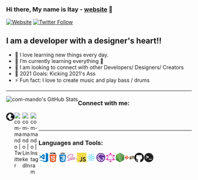 ### Hi there, My name is Itay - [website] 👋

[![Website](https://img.shields.io/website?label=com-mando.com&style=for-the-badge&url=https%3A%2F%2Fcom-mando.com)](https://com-mando.com)
[![Twitter Follow](https://img.shields.io/twitter/follow/itayhaephrati?color=1DA1F2&logo=twitter&style=for-the-badge)](https://twitter.com/intent/follow?original_referer=https%3A%2F%2Fgithub.com%2Fitay1313&screen_name=itay1313)

## I am a developer with a designer's heart!!

- 🔭 I love learning new things every day.
- 🌱 I’m currently learning everything 🤣
- 👯 I am looking to connect with other Developers/ Designers/ Creators
- 🥅 2021 Goals: Kicking 2021's Ass
- ⚡ Fun fact: I love to create music and play bass / drums

---

  <img align="left" alt="com-mando's GitHub Stats" src="https://github-readme-stats.vercel.app/api?username=itay1313&show_icons=true&hide_border=true&hide=stars,issues,contribs&theme=dark" />

### Connect with me:

[<img align="left" alt="com-mando.com" width="22px" src="https://raw.githubusercontent.com/iconic/open-iconic/master/svg/globe.svg" />][website]
[<img align="left" alt="com-mando | Twitter" width="22px" src="https://cdn.jsdelivr.net/npm/simple-icons@v3/icons/twitter.svg" />][twitter]
[<img align="left" alt="com-mando | LinkedIn" width="22px" src="https://cdn.jsdelivr.net/npm/simple-icons@v3/icons/linkedin.svg" />][linkedin]
[<img align="left" alt="com-mando | Instagram" width="22px" src="https://cdn.jsdelivr.net/npm/simple-icons@v3/icons/instagram.svg" />][instagram]

<br /><br />

---
### Languages and Tools:

[<img align="left" alt="Visual Studio Code" width="26px" src="https://raw.githubusercontent.com/github/explore/80688e429a7d4ef2fca1e82350fe8e3517d3494d/topics/visual-studio-code/visual-studio-code.png" />][webdevplaylist]
[<img align="left" alt="HTML5" width="26px" src="https://raw.githubusercontent.com/github/explore/80688e429a7d4ef2fca1e82350fe8e3517d3494d/topics/html/html.png" />][webdevplaylist]
[<img align="left" alt="CSS3" width="26px" src="https://raw.githubusercontent.com/github/explore/80688e429a7d4ef2fca1e82350fe8e3517d3494d/topics/css/css.png" />][cssplaylist]
[<img align="left" alt="Sass" width="26px" src="https://raw.githubusercontent.com/github/explore/80688e429a7d4ef2fca1e82350fe8e3517d3494d/topics/sass/sass.png" />][cssplaylist]
[<img align="left" alt="JavaScript" width="26px" src="https://raw.githubusercontent.com/github/explore/80688e429a7d4ef2fca1e82350fe8e3517d3494d/topics/javascript/javascript.png" />][jsplaylist]
[<img align="left" alt="React" width="26px" src="https://raw.githubusercontent.com/github/explore/80688e429a7d4ef2fca1e82350fe8e3517d3494d/topics/react/react.png" />][reactplaylist]
[<img align="left" alt="Gatsby" width="26px" src="https://raw.githubusercontent.com/github/explore/e94815998e4e0713912fed477a1f346ec04c3da2/topics/gatsby/gatsby.png" />][webdevplaylist]
[<img align="left" alt="GraphQL" width="26px" src="https://raw.githubusercontent.com/github/explore/80688e429a7d4ef2fca1e82350fe8e3517d3494d/topics/graphql/graphql.png" />][webdevplaylist]
[<img align="left" alt="Node.js" width="26px" src="https://raw.githubusercontent.com/github/explore/80688e429a7d4ef2fca1e82350fe8e3517d3494d/topics/nodejs/nodejs.png" />][webdevplaylist]
[<img align="left" alt="Git" width="26px" src="https://raw.githubusercontent.com/github/explore/80688e429a7d4ef2fca1e82350fe8e3517d3494d/topics/git/git.png" />][webdevplaylist]
[<img align="left" alt="GitHub" width="26px" src="https://raw.githubusercontent.com/github/explore/78df643247d429f6cc873026c0622819ad797942/topics/github/github.png" />][webdevplaylist]
[<img align="left" alt="Terminal" width="26px" src="https://raw.githubusercontent.com/github/explore/80688e429a7d4ef2fca1e82350fe8e3517d3494d/topics/terminal/terminal.png" />][webdevplaylist]

<br />
<br />

[website]: https://com-mando.com
[twitter]: http://twitter.com/itayhaephrati
[instagram]: https://www.instagram.com/commando.code
[linkedin]: https://www.linkedin.com/in/itayhaephrati
[webdevplaylist]: https://www.youtube.com/playlist?list=PLkwxH9e_vrAJ0WbEsFA9W3I1W-g_BTsbt
[jsplaylist]: https://www.youtube.com/playlist?list=PLkwxH9e_vrALRJKu7wfXby3MKeflhTu6B
[cssplaylist]: https://www.youtube.com/playlist?list=PLkwxH9e_vrALSdvZuEh6gqQdmDoDIoqz4
[reactplaylist]: https://www.youtube.com/playlist?list=PLkwxH9e_vrAK4TdffpxKY3QGyHCpxFcQ0
